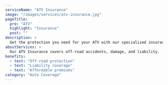 ```yaml
---
serviceName: "ATV Insurance"
image: "/images/services/atv-insurance.jpg"
pageTitle:
  pre: "ATV"
  highlight: "Insurance"
  post: ""
description: >
  Get the protection you need for your ATV with our specialized insurance.
aboutServices: >
  Our ATV Insurance covers off-road accidents, damage, and liability.
benefits:
  - text: "Off-road protection"
  - text: "Liability coverage"
  - text: "Affordable premiums"
category: "Auto Coverage"
---
```

